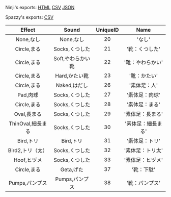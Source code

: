 Ninji's exports: [HTML](https://wuffs.org/acnh/bcsv_140/html/GmoFootprintParam.html) [CSV](https://wuffs.org/acnh/bcsv_140/csv/GmoFootprintParam.csv) [JSON](https://wuffs.org/acnh/bcsv_140/json/GmoFootprintParam.json)

Spazzy's exports: [CSV](JSON)

| Effect | Sound | UniqueID | Name |
|:--:|:--:|:--:|:--:|
| None,なし | None,なし | 20 | 'なし' | 
| Circle,まる | Socks,くつした | 21 | '靴：くつした' | 
| Circle,まる | Soft,やわらかい靴 | 22 | '靴：やわらかい' | 
| Circle,まる | Hard,かたい靴 | 23 | '靴：かたい' | 
| Circle,まる | Naked,はだし | 26 | '素体足：人' | 
| Pad,肉球 | Socks,くつした | 27 | '素体足：肉球' | 
| Circle,まる | Socks,くつした | 28 | '素体足：まる' | 
| Oval,長まる | Socks,くつした | 29 | '素体足：長まる' | 
| ThinOval,細長まる | Socks,くつした | 30 | '素体足：細長まる' | 
| Bird,トリ | Bird,トリ | 31 | '素体足：トリ' | 
| Bird2,トリ（太） | Socks,くつした | 32 | '素体足：トリ太' | 
| Hoof,ヒヅメ | Socks,くつした | 33 | '素体足：ヒヅメ' | 
| Circle,まる | Geta,げた | 37 | '靴：下駄' | 
| Pumps,パンプス | Pumps,パンプス | 38 | '靴：パンプス' | 
